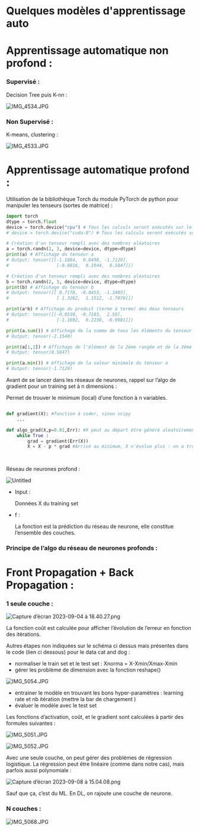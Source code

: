 # Quelques modèles d'apprentissage auto

# Apprentissage automatique non profond :

### Supervisé :

Decision Tree puis K-nn : 

![IMG_4534.JPG](static/ML/IMG_4534.jpg)

### Non Supervisé :

K-means, clustering : 

![IMG_4533.JPG](static/ML/IMG_4533.jpg)

# Apprentissage automatique profond :

Utilisation de la bibliothèque Torch du module PyTorch de python pour manipuler les tenseurs (sortes de matrice) : 

```python
import torch
dtype = torch.float
device = torch.device("cpu") # Tous les calculs seront exécutés sur le processeur
# device = torch.device("cuda:0") # Tous les calculs seront exécutés sur la carte graphique

# Création d'un tenseur rempli avec des nombres aléatoires
a = torch.randn(2, 3, device=device, dtype=dtype)
print(a) # Affichage du tenseur a
# Output: tensor([[-1.1884,  0.8498, -1.7129],
#                  [-0.8816,  0.1944,  0.5847]])

# Création d'un tenseur rempli avec des nombres aléatoires
b = torch.randn(2, 3, device=device, dtype=dtype)
print(b) # Affichage du tenseur b
# Output: tensor([[ 0.7178, -0.8453, -1.3403],
#                  [ 1.3262,  1.1512, -1.7070]])

print(a*b) # Affichage du produit (terme à terme) des deux tenseurs
# Output: tensor([[-0.8530, -0.7183,  2.58],
#                  [-1.1692,  0.2238, -0.9981]])

print(a.sum()) # Affichage de la somme de tous les éléments du tenseur a
# Output: tensor(-2.1540)

print(a[1,2]) # Affichage de l'élément de la 2ème rangée et de la 3ème colonne de a
# Output: tensor(0.5847)

print(a.min()) # Affichage de la valeur minimale du tenseur a
# Output: tensor(-1.7129)
```

Avant de se lancer dans les réseaux de neurones, rappel sur l’algo de gradient pour un training set à n dimensions : 

Permet de trouver le minimum (local) d’une fonction à n variables. 

```python

def gradient(X): #fonction à coder, sinon scipy 
	...

def algo_grad(X,p=0.01,Err): #X peut au départ être généré aléatoirement, pas de O.O1 et Err notre fonction à minimiser
	while True : 
		grad = gradient(Err(X))
		X = X - p * grad #Arrivé au minimum, X n'évolue plus : on a trouvé Xmin
		
	
```

Réseau de neurones profond : 

![Untitled](static/ML1/Untitled.png)

- Input :
    
    Données X du training set
    
- f :
    
    La fonction est la prédiction du réseau de neurone, elle constitue l’ensemble des couches. 
    

### Principe de l’algo du réseau de neurones profonds :

# Front Propagation + Back Propagation :

### 1 seule couche :

![Capture d’écran 2023-09-04 à 18.40.27.png](static/ML1/Capture_decran_2023-09-04_a_18.40.27.png)

La fonction coût est calculée pour afficher l’évolution de l’erreur en fonction des itérations. 

Autres étapes non indiquées sur le schéma ci dessus mais présentes dans le code (lien ci dessous) pour le data cat and dog  : 

- normaliser le train set et le test set : Xnorma = X-Xmin/Xmax-Xmin
- gérer les problème de dimension avec la fonction reshape()

![IMG_5054.JPG](static/ML1/IMG_5054.jpg)

- entrainer le modèle en trouvant les bons hyper-paramètres : learning rate et nb itération (mettre la bar de chargement )
- évaluer le modèle avec le test set

[](https://jupyterhub.ijclab.in2p3.fr/jupyter/user/simon.khan@universite-paris-saclay.fr/notebooks/autre/dl_1neuron.ipynb)

Les fonctions d’activation, coût, et le gradient sont calculées à partir des formules suivantes : 

![IMG_5051.JPG](static/ML1/IMG_5051.jpg)

![IMG_5052.JPG](static/ML1/IMG_5052.jpg)

Avec une seule couche, on peut gérer des problèmes de régression logistique. La régression peut être linéaire (comme dans notre cas), mais parfois aussi polynomiale :

![Capture d’écran 2023-09-08 à 15.04.08.png](static/ML1/Capture_decran_2023-09-08_a_15.04.08.png)

Sauf que ça, c’est du ML. En DL, on rajoute une couche de neurone. 

### N couches :

![IMG_5068.JPG](static/ML1/IMG_5068.jpg)

[](https://jupyterhub.ijclab.in2p3.fr/jupyter/user/simon.khan@universite-paris-saclay.fr/notebooks/autre/dl_Nlayers_nneurons.ipynb)